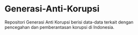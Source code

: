 # Generasi-Anti-Korupsi
Repositori Generasi Anti Korupsi berisi data-data terkait dengan pencegahan dan pemberantasan korupsi di Indonesia.
